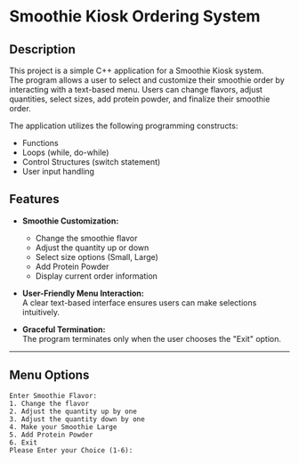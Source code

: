 # Smoothie Kiosk Ordering System

## Description

This project is a simple C++ application for a Smoothie Kiosk system.  
The program allows a user to select and customize their smoothie order by interacting with a text-based menu. Users can change flavors, adjust quantities, select sizes, add protein powder, and finalize their smoothie order.

The application utilizes the following programming constructs:
- Functions
- Loops (while, do-while)
- Control Structures (switch statement)
- User input handling

## Features

- **Smoothie Customization:**  
  - Change the smoothie flavor  
  - Adjust the quantity up or down  
  - Select size options (Small, Large)  
  - Add Protein Powder  
  - Display current order information  

- **User-Friendly Menu Interaction:**  
  A clear text-based interface ensures users can make selections intuitively.

- **Graceful Termination:**  
  The program terminates only when the user chooses the "Exit" option.

---

## Menu Options

```plaintext
Enter Smoothie Flavor:
1. Change the flavor
2. Adjust the quantity up by one
3. Adjust the quantity down by one
4. Make your Smoothie Large
5. Add Protein Powder
6. Exit
Please Enter your Choice (1-6):
